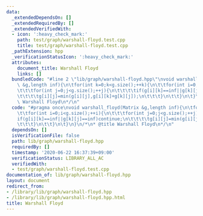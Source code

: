 ```yaml
---
data:
  _extendedDependsOn: []
  _extendedRequiredBy: []
  _extendedVerifiedWith:
  - icon: ':heavy_check_mark:'
    path: test/graph/warshall-floyd.test.cpp
    title: test/graph/warshall-floyd.test.cpp
  _pathExtension: hpp
  _verificationStatusIcon: ':heavy_check_mark:'
  attributes:
    document_title: Warshall Floyd
    links: []
  bundledCode: "#line 2 \"lib/graph/warshall-floyd.hpp\"\nvoid warshall_floyd(Matrix\
    \ &g,length inf){\n\tfor(int k=0;k<g.size();++k){\n\t\tfor(int i=0;i<g.size();++i){\n\
    \t\t\tfor(int j=0;j<g.size();++j){\n\t\t\t\tif(g[i][k]==inf||g[k][j]==inf)continue;\n\
    \t\t\t\tg[i][j]=min(g[i][j],g[i][k]+g[k][j]);\n\t\t\t}\n\t\t}\n\t}\n}\n/*\n* @title\
    \ Warshall Floyd\n*/\n"
  code: "#pragma once\nvoid warshall_floyd(Matrix &g,length inf){\n\tfor(int k=0;k<g.size();++k){\n\
    \t\tfor(int i=0;i<g.size();++i){\n\t\t\tfor(int j=0;j<g.size();++j){\n\t\t\t\t\
    if(g[i][k]==inf||g[k][j]==inf)continue;\n\t\t\t\tg[i][j]=min(g[i][j],g[i][k]+g[k][j]);\n\
    \t\t\t}\n\t\t}\n\t}\n}\n/*\n* @title Warshall Floyd\n*/\n"
  dependsOn: []
  isVerificationFile: false
  path: lib/graph/warshall-floyd.hpp
  requiredBy: []
  timestamp: '2020-06-22 16:37:39+09:00'
  verificationStatus: LIBRARY_ALL_AC
  verifiedWith:
  - test/graph/warshall-floyd.test.cpp
documentation_of: lib/graph/warshall-floyd.hpp
layout: document
redirect_from:
- /library/lib/graph/warshall-floyd.hpp
- /library/lib/graph/warshall-floyd.hpp.html
title: Warshall Floyd
---
```

